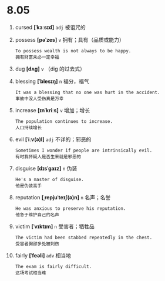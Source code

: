 # 8.05

















































1. cursed **[ˈkɜːsɪd]** `adj` 被诅咒的

2. possess **[pəˈzes]** `v` 拥有；具有（品质或能力）
    ```
    To possess wealth is not always to be happy.
    拥有财富未必一定幸福
    ```

3. dug **[dʌɡ]** `v` （dig 的过去式）

4. blessing **[ˈblesɪŋ]** `n` 福分，福气
    ```
    It was a blessing that no one was hurt in the accident.
    事故中没人受伤真是万幸
    ```

5. increase **[ɪnˈkriːs]** `v` 增加；增长
    ```
    The population continues to increase.
    人口持续增长
    ```

6. evil **[ˈiːv(ə)l]** `adj` 不详的；邪恶的
    ```
    Sometimes I wonder if people are intrinsically evil.
    有时我怀疑人是否生来就是邪恶的
    ```

7. disguise **[dɪsˈɡaɪz]** `n` 伪装
    ```
    He's a master of disguise.
    他是伪装高手
    ```

8. reputation **[ˌrepjuˈteɪʃ(ə)n]** `n` 名声；名誉
    ```
    He was anxious to preserve his reputation.
    他急于维护自己的名声
    ```

9. victim **[ˈvɪktɪm]** `n` 受害者；牺牲品
    ```
    The victim had been stabbed repeatedly in the chest.
    受害者胸部多处被刺伤
    ```

10. fairly **[ˈfeəli]** `adv` 相当地
    ```
    The exam is fairly difficult.
    这场考试相当难
    ```
